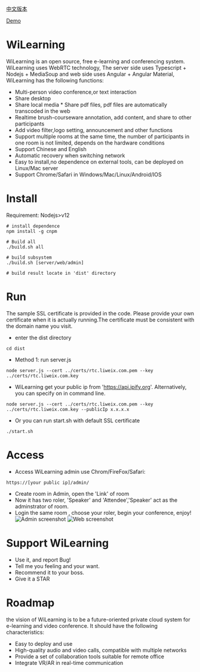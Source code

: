 [中文版本](README-cn.md)

[Demo](https://rtc.liweix.com/admin)
# WiLearning
WiLearning is an open source, free e-learning and conferencing system. WiLearning uses WebRTC technology, The server side uses Typescript + Nodejs + MediaSoup and web side uses Angular + Angular Material, WiLearning has the following functions:
* Multi-person video conference,or text interaction
* Share desktop
* Share local media * Share pdf files, pdf files are automatically transcoded in the web
* Realtime brush-courseware annotation, add content, and share to other participants
* Add video filter,logo setting, announcement and other functions
* Support multiple rooms at the same time, the number of participants in one room is not limited, depends on the hardware conditions
* Support Chinese and English
* Automatic recovery when switching network
* Easy to install,no dependence on external tools, can be deployed on Linux/Mac server
* Support Chrome/Safari in Windows/Mac/Linux/Android/IOS

# Install
Requirement: Nodejs>v12
```
# install dependence
npm install -g cnpm

# Build all
./build.sh all

# build subsystem
./build.sh [server/web/admin]

# build result locate in 'dist' directory
```

# Run
The sample SSL certificate is provided in the code. Please provide your own certificate when it is actually running.The certificate must be consistent with the domain name you visit.

* enter the dist directory
```
cd dist
````

* Method 1: run server.js
```
node server.js --cert ../certs/rtc.liweix.com.pem --key ../certs/rtc.liweix.com.key
```

* WiLearning get your public ip from 'https://api.ipify.org'. Alternatively, you can specify on in command line.
```
node server.js --cert ../certs/rtc.liweix.com.pem --key ../certs/rtc.liweix.com.key --publicIp x.x.x.x
```
* Or you can run start.sh with default SSL certificate
```
./start.sh
```
# Access
* Access WiLearning admin use Chrom/FireFox/Safari:
```
https://[your public ip]/admin/
```
* Create room in Admin, open the 'Link' of room
* Now it has two roler, 'Speaker' and 'Attendee','Speaker' act as the adminstrator of room.
* Login the same room , choose your roler, begin your conference, enjoy!
![Admin screenshot](res/admin.png?raw=true)
![Web screenshot](res/web.png?raw=true)

# Support WiLearning
* Use it, and report Bug!
* Tell me you feeling and your want.
* Recommend it to your boss.
* Give it a STAR

# Roadmap
the vision of WiLearning is to be a future-oriented private cloud system for e-learning and video conference. It should have the following characteristics:
* Easy to deploy and use
* High-quality audio and video calls, compatible with multiple networks
* Provide a set of collaboration tools suitable for remote office
* Integrate VR/AR in real-time communication

